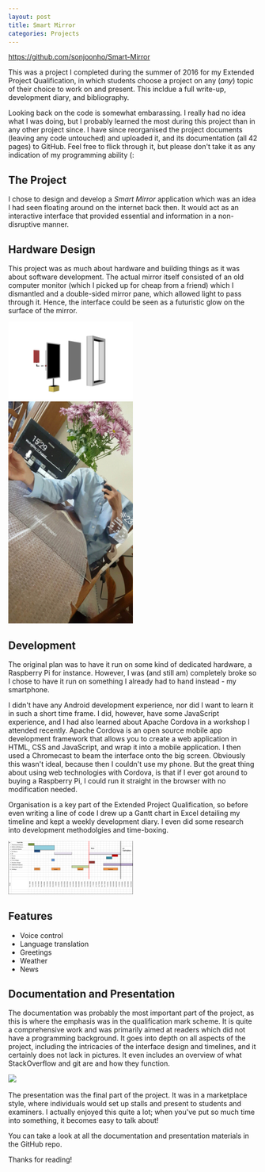 ```yaml
---
layout: post
title: Smart Mirror
categories: Projects
---
```


<https://github.com/sonjoonho/Smart-Mirror>

This was a project I completed during the summer of 2016 for my Extended Project Qualification, in which students choose a project on any (*any*) topic of their choice to work on and present. This incldue a full write-up, development diary, and bibliography.

Looking back on the code is somewhat embarassing. I really had no idea what I was doing, but I probably learned the most during this project than in any other project since. I have since reorganised the project documents (leaving any code untouched) and uploaded it, and its documentation (all 42 pages) to GitHub. Feel free to flick through it, but please don't take it as any indication of my programming ability (:

## The Project

I chose to design and develop a *Smart Mirror* application which was an idea I had seen floating around on the internet back then. It would act as an interactive interface that provided essential and information in a non-disruptive manner.

## Hardware Design

This project was as much about hardware and building things as it was about software development. The actual mirror itself consisted of an old computer monitor (which I picked up for cheap from a friend) which I dismantled and a double-sided mirror pane, which allowed light to pass through it. Hence, the interface could be seen as a futuristic glow on the surface of the mirror.

<img src="/assets/2016-09-30-smart-mirror/blowout.png" width="50%"/>

<img src="/assets/2016-09-30-smart-mirror/smart-mirror.jpg" width="50%"/>

## Development

The original plan was to have it run on some kind of dedicated hardware, a Raspberry Pi for instance. However, I was (and still am) completely broke so I chose to have it run on something I already had to hand instead - my smartphone. 

I didn't have any Android development experience, nor did I want to learn it in such a short time frame. I did, however, have some JavaScript experience, and I had also learned about Apache Cordova in a workshop I attended recently. Apache Cordova is an open source mobile app development framework that allows you to create a web application in HTML, CSS and JavaScript, and wrap it into a mobile application. I then used a Chromecast to beam the interface onto the big screen. Obviously this wasn't ideal, because then I couldn't use my phone. But the great thing about using web technologies with Cordova, is that if I ever got around to buying a Raspberry Pi, I could run it straight in the browser with no modification needed.

Organisation is a key part of the Extended Project Qualification, so before even writing a line of code I drew up a Gantt chart in Excel detailing my timeline and kept a weekly development diary. I even did some research into development methodolgies and time-boxing.

<img src="/assets/2016-09-30-smart-mirror/gantt-chart.png" width="50%"/>


## Features

- Voice control
- Language translation
- Greetings
- Weather
- News

## Documentation and Presentation

The documentation was probably the most important part of the project, as this is where the emphasis was in the qualification mark scheme. It is quite a comprehensive work and was primarily aimed at readers which did not have a programming background. It goes into depth on all aspects of the project, including the intricacies of the interface design and timelines, and it certainly does not lack in pictures. It even includes an overview of what StackOverflow and git are and how they function.

<img src="/assets/2016-09-30-smart-mirror/Flowchart.png" width="50%"/>

The presentation was the final part of the project. It was in a marketplace style, where individuals would set up stalls and present to students and examiners. I actually enjoyed this quite a lot; when you've put so much time into something, it becomes easy to talk about!

You can take a look at all the documentation and presentation materials in the GitHub repo.

Thanks for reading!
